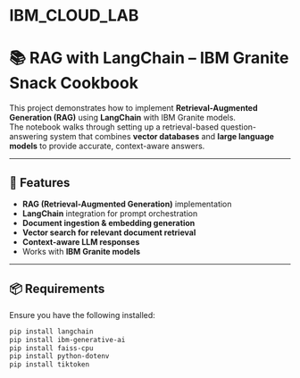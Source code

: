 # IBM_CLOUD_LAB
# 📚 RAG with LangChain – IBM Granite Snack Cookbook

This project demonstrates how to implement **Retrieval-Augmented Generation (RAG)** using **LangChain** with IBM Granite models.  
The notebook walks through setting up a retrieval-based question-answering system that combines **vector databases** and **large language models** to provide accurate, context-aware answers.

---

## 🚀 Features
- **RAG (Retrieval-Augmented Generation)** implementation
- **LangChain** integration for prompt orchestration
- **Document ingestion & embedding generation**
- **Vector search for relevant document retrieval**
- **Context-aware LLM responses**
- Works with **IBM Granite models**

---

## 📦 Requirements

Ensure you have the following installed:

```bash
pip install langchain
pip install ibm-generative-ai
pip install faiss-cpu
pip install python-dotenv
pip install tiktoken
